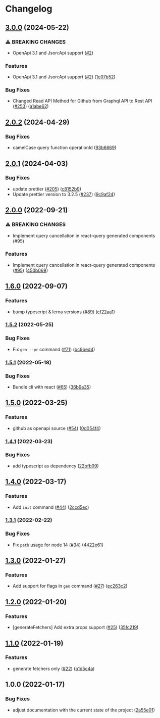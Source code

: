 # Changelog

## [3.0.0](https://github.com/chatloop/openapi-codegen/compare/openapi-codegen-cli-v2.0.2...openapi-codegen-cli-v3.0.0) (2024-05-22)


### ⚠ BREAKING CHANGES

* OpenApi 3.1 and Json:Api support ([#2](https://github.com/chatloop/openapi-codegen/issues/2))

### Features

* OpenApi 3.1 and Json:Api support ([#2](https://github.com/chatloop/openapi-codegen/issues/2)) ([1e07b52](https://github.com/chatloop/openapi-codegen/commit/1e07b5280414e926936bcc8d966fb4a4237c0974))


### Bug Fixes

* Changed Read API Method for Github from Graphql API to Rest API ([#253](https://github.com/chatloop/openapi-codegen/issues/253)) ([a1abe62](https://github.com/chatloop/openapi-codegen/commit/a1abe62f70910d1b418aa1a75cc317fac926b857))

## [2.0.2](https://github.com/fabien0102/openapi-codegen/compare/cli-v2.0.1...cli-v2.0.2) (2024-04-29)


### Bug Fixes

* camelCase query function operationId ([93b6669](https://github.com/fabien0102/openapi-codegen/commit/93b6669997da806a2f7b6046e09a2b96e401f1f9))

## [2.0.1](https://github.com/fabien0102/openapi-codegen/compare/cli-v2.0.0...cli-v2.0.1) (2024-04-03)


### Bug Fixes

* update prettier ([#205](https://github.com/fabien0102/openapi-codegen/issues/205)) ([c8152b9](https://github.com/fabien0102/openapi-codegen/commit/c8152b9b303902997f399690f0a4ac753af497aa))
* Update prettier version to 3.2.5 ([#237](https://github.com/fabien0102/openapi-codegen/issues/237)) ([9c9af24](https://github.com/fabien0102/openapi-codegen/commit/9c9af24bb931b61e878c937b5608e7498d36778b))

## [2.0.0](https://github.com/fabien0102/openapi-codegen/compare/cli-v1.6.0...cli-v2.0.0) (2022-09-21)


### ⚠ BREAKING CHANGES

* Implement query cancellation in react-query generated components (#95)

### Features

* Implement query cancellation in react-query generated components ([#95](https://github.com/fabien0102/openapi-codegen/issues/95)) ([450b069](https://github.com/fabien0102/openapi-codegen/commit/450b0696073746615d61ab66a7f09de337139a00))

## [1.6.0](https://github.com/fabien0102/openapi-codegen/compare/cli-v1.5.2...cli-v1.6.0) (2022-09-07)


### Features

* bump typescript & lerna versions ([#89](https://github.com/fabien0102/openapi-codegen/issues/89)) ([cf22aa1](https://github.com/fabien0102/openapi-codegen/commit/cf22aa1b999b86934ec907aa37dc53477ed0a3e2))

### [1.5.2](https://github.com/fabien0102/openapi-codegen/compare/cli-v1.5.1...cli-v1.5.2) (2022-05-25)


### Bug Fixes

* Fix `gen --pr` command ([#71](https://github.com/fabien0102/openapi-codegen/issues/71)) ([bc9bed4](https://github.com/fabien0102/openapi-codegen/commit/bc9bed4dfad6820556709736db43357d657dbda2))

### [1.5.1](https://github.com/fabien0102/openapi-codegen/compare/cli-v1.5.0...cli-v1.5.1) (2022-05-18)


### Bug Fixes

* Bundle cli with react ([#65](https://github.com/fabien0102/openapi-codegen/issues/65)) ([36b9a35](https://github.com/fabien0102/openapi-codegen/commit/36b9a35652b8adb95e70e8bffca0683ff11281d9))

## [1.5.0](https://github.com/fabien0102/openapi-codegen/compare/cli-v1.4.1...cli-v1.5.0) (2022-03-25)


### Features

* github as openapi source ([#54](https://github.com/fabien0102/openapi-codegen/issues/54)) ([0d054f4](https://github.com/fabien0102/openapi-codegen/commit/0d054f488dfa660f647007002fd80b6ae242b784))

### [1.4.1](https://github.com/fabien0102/openapi-codegen/compare/cli-v1.4.0...cli-v1.4.1) (2022-03-23)


### Bug Fixes

* add typescript as dependency ([22bfb09](https://github.com/fabien0102/openapi-codegen/commit/22bfb091e1617318a38e206d5f88fe3594e0f571))

## [1.4.0](https://github.com/fabien0102/openapi-codegen/compare/cli-v1.3.1...cli-v1.4.0) (2022-03-17)


### Features

* Add `init` command ([#44](https://github.com/fabien0102/openapi-codegen/issues/44)) ([2ccd5ec](https://github.com/fabien0102/openapi-codegen/commit/2ccd5ec45c4bc27908c45a16002afef04f92ed96))

### [1.3.1](https://github.com/fabien0102/openapi-codegen/compare/cli-v1.3.0...cli-v1.3.1) (2022-02-22)

### Bug Fixes

- Fix `path` usage for node 14 ([#34](https://github.com/fabien0102/openapi-codegen/issues/34)) ([4422e61](https://github.com/fabien0102/openapi-codegen/commit/4422e61b317ffd4d3aa0b30340592063c4a222cc))

## [1.3.0](https://github.com/fabien0102/openapi-codegen/compare/cli-v1.2.0...cli-v1.3.0) (2022-01-27)

### Features

- Add support for flags in `gen` command ([#27](https://github.com/fabien0102/openapi-codegen/issues/27)) ([ec263c2](https://github.com/fabien0102/openapi-codegen/commit/ec263c2f55e4cc4fcb1bc427bf2c9fd1152f640d))

## [1.2.0](https://github.com/fabien0102/openapi-codegen/compare/cli-v1.1.0...cli-v1.2.0) (2022-01-20)

### Features

- [generateFetchers] Add extra props support ([#25](https://github.com/fabien0102/openapi-codegen/issues/25)) ([35fc219](https://github.com/fabien0102/openapi-codegen/commit/35fc219d9c644becdf38b0b3e38e1512d095d2d0))

## [1.1.0](https://github.com/fabien0102/openapi-codegen/compare/cli-v1.0.0...cli-v1.1.0) (2022-01-19)

### Features

- generate fetchers only ([#22](https://github.com/fabien0102/openapi-codegen/issues/22)) ([b1d5c4a](https://github.com/fabien0102/openapi-codegen/commit/b1d5c4a6cc104904f4bc72777974973cdda7832d))

## 1.0.0 (2022-01-17)

### Bug Fixes

- adjust documentation with the current state of the project ([2a55e01](https://github.com/fabien0102/openapi-codegen/commit/2a55e0119e1155c0280cd16e5cee95b39e9e7bca))
